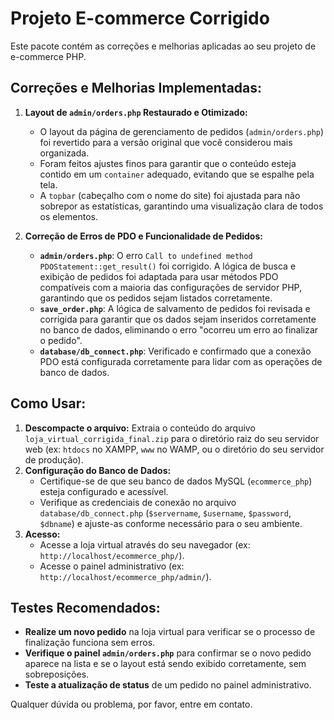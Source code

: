 # Projeto E-commerce Corrigido

Este pacote contém as correções e melhorias aplicadas ao seu projeto de e-commerce PHP.

## Correções e Melhorias Implementadas:

1.  **Layout de `admin/orders.php` Restaurado e Otimizado:**
    *   O layout da página de gerenciamento de pedidos (`admin/orders.php`) foi revertido para a versão original que você considerou mais organizada.
    *   Foram feitos ajustes finos para garantir que o conteúdo esteja contido em um `container` adequado, evitando que se espalhe pela tela.
    *   A `topbar` (cabeçalho com o nome do site) foi ajustada para não sobrepor as estatísticas, garantindo uma visualização clara de todos os elementos.

2.  **Correção de Erros de PDO e Funcionalidade de Pedidos:**
    *   **`admin/orders.php`**: O erro `Call to undefined method PDOStatement::get_result()` foi corrigido. A lógica de busca e exibição de pedidos foi adaptada para usar métodos PDO compatíveis com a maioria das configurações de servidor PHP, garantindo que os pedidos sejam listados corretamente.
    *   **`save_order.php`**: A lógica de salvamento de pedidos foi revisada e corrigida para garantir que os dados sejam inseridos corretamente no banco de dados, eliminando o erro "ocorreu um erro ao finalizar o pedido".
    *   **`database/db_connect.php`**: Verificado e confirmado que a conexão PDO está configurada corretamente para lidar com as operações de banco de dados.

## Como Usar:

1.  **Descompacte o arquivo:** Extraia o conteúdo do arquivo `loja_virtual_corrigida_final.zip` para o diretório raiz do seu servidor web (ex: `htdocs` no XAMPP, `www` no WAMP, ou o diretório do seu servidor de produção).
2.  **Configuração do Banco de Dados:**
    *   Certifique-se de que seu banco de dados MySQL (`ecommerce_php`) esteja configurado e acessível.
    *   Verifique as credenciais de conexão no arquivo `database/db_connect.php` (`$servername`, `$username`, `$password`, `$dbname`) e ajuste-as conforme necessário para o seu ambiente.
3.  **Acesso:**
    *   Acesse a loja virtual através do seu navegador (ex: `http://localhost/ecommerce_php/`).
    *   Acesse o painel administrativo (ex: `http://localhost/ecommerce_php/admin/`).

## Testes Recomendados:

*   **Realize um novo pedido** na loja virtual para verificar se o processo de finalização funciona sem erros.
*   **Verifique o painel `admin/orders.php`** para confirmar se o novo pedido aparece na lista e se o layout está sendo exibido corretamente, sem sobreposições.
*   **Teste a atualização de status** de um pedido no painel administrativo.

Qualquer dúvida ou problema, por favor, entre em contato.

